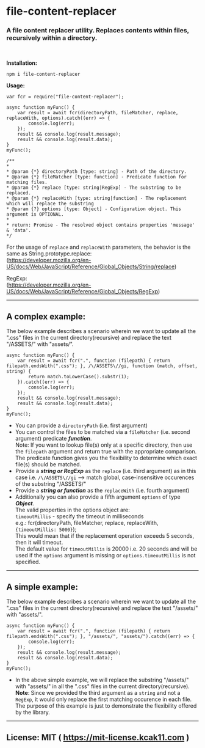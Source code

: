 # file-content-replacer

### A file content replacer utility. Replaces contents within files, recursively within a directory.

<br/>

**Installation:**

```
npm i file-content-replacer
```

**Usage:**

```
var fcr = require("file-content-replacer");
```

```
async function myFunc() {
    var result = await fcr(directoryPath, fileMatcher, replace, replaceWith, options).catch((err) => {
        console.log(err);
    });
    result && console.log(result.message);
    result && console.log(result.data);
}
myFunc();

/**
* 
* @param {*} directoryPath [type: string] - Path of the directory.
* @param {*} fileMatcher [type: function] - Predicate function for matching files.
* @param {*} replace [type: string|RegExp] - The substring to be replaced.
* @param {*} replaceWith [type: string|function] - The replacement which will replace the substring
* @param {?} options [type: Object] - Configuration object. This argument is OPTIONAL.
*
* return: Promise - The resolved object contains properties 'message' & 'data'.
*/
```

For the usage of `replace` and `replaceWith` parameters, the behavior is the same as String.prototype.replace:  
(https://developer.mozilla.org/en-US/docs/Web/JavaScript/Reference/Global_Objects/String/replace)

RegExp:  
(https://developer.mozilla.org/en-US/docs/Web/JavaScript/Reference/Global_Objects/RegExp)

---

## A complex example:  
The below example describes a scenario wherein we want to update all the ".css" files in the current directory(recursive) and replace the text "/ASSETS/" with "assets/".
```
async function myFunc() {
    var result = await fcr(".", function (filepath) { return filepath.endsWith(".css"); }, /\/ASSETS\//gi, function (match, offset, string) {
        return match.toLowerCase().substr(1);
    }).catch((err) => {
        console.log(err);
    });
    result && console.log(result.message);
    result && console.log(result.data);
}
myFunc();
```

- You can provide a `directoryPath` (i.e. first argument)
- You can control the files to be matched via a `fileMatcher` (i.e. second argument) predicate _**function**_.  
Note: If you want to lookup file(s) only at a specific directory, then use the `filepath` argument and return true with the appropriate comparison.  
The predicate function gives you the flexibility to determine which exact file(s) should be matched.
- Provide a _**string or RegExp**_ as the `replace` (i.e. third argument) as in this case i.e. `/\/ASSETS\//gi` --> match global, case-insensitive occurences of the substring "/ASSETS/"
- Provide a _**string or function**_ as the `replaceWith` (i.e. fourth argument)
- Additionally you can also provide a fifth argument `options` of type _**Object**_.  
The valid properties in the options object are:  
`timeoutMillis` - specify the timeout in milliseconds  
e.g.: fcr(directoryPath, fileMatcher, replace, replaceWith, `{timeoutMillis: 5000}`);  
This would mean that if the replacement operation exceeds 5 seconds, then it will timeout.  
The default value for `timeoutMillis` is 20000 i.e. 20 seconds and will be used if the `options` argument is missing or `options.timeoutMillis` is not specified.

---

## A simple example:  
The below example describes a scenario wherein we want to update all the ".css" files in the current directory(recursive) and replace the text "/assets/" with "assets/".
```
async function myFunc() {
    var result = await fcr(".", function (filepath) { return filepath.endsWith(".css"); }, "/assets/", "assets/").catch((err) => {
        console.log(err);
    });
    result && console.log(result.message);
    result && console.log(result.data);
}
myFunc();
```
 - In the above simple example, we will replace the substring "/assets/" with "assets/" in all the ".css" files in the current directory(recursive).  
 **Note**: Since we provided the third argument as a `string` and not a `RegExp`, it would only replace the first matching occurence in each file.  
 The purpose of this example is just to demonstrate the flexibility offered by the library.

---

## License: MIT ( https://mit-license.kcak11.com )
